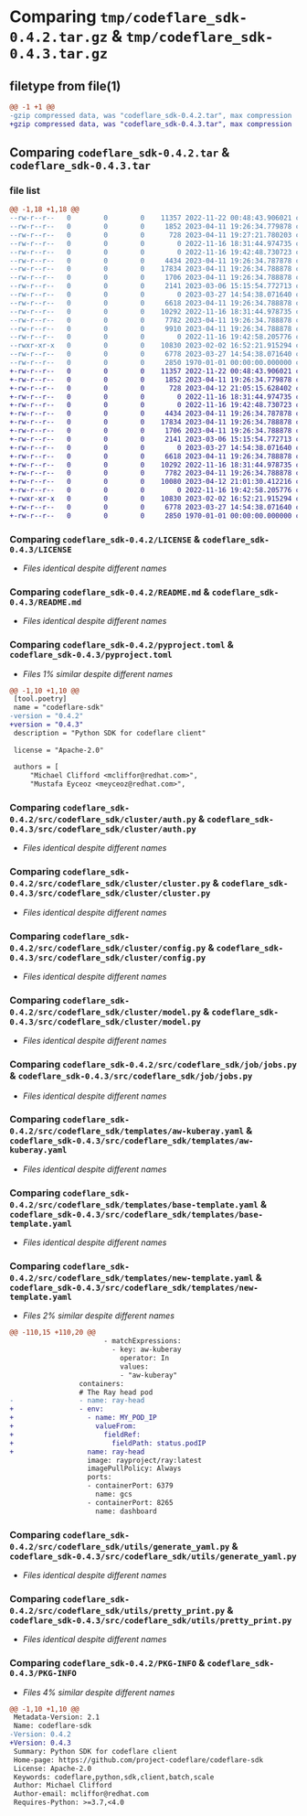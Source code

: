 # Comparing `tmp/codeflare_sdk-0.4.2.tar.gz` & `tmp/codeflare_sdk-0.4.3.tar.gz`

## filetype from file(1)

```diff
@@ -1 +1 @@
-gzip compressed data, was "codeflare_sdk-0.4.2.tar", max compression
+gzip compressed data, was "codeflare_sdk-0.4.3.tar", max compression
```

## Comparing `codeflare_sdk-0.4.2.tar` & `codeflare_sdk-0.4.3.tar`

### file list

```diff
@@ -1,18 +1,18 @@
--rw-r--r--   0        0        0    11357 2022-11-22 00:48:43.906021 codeflare_sdk-0.4.2/LICENSE
--rw-r--r--   0        0        0     1852 2023-04-11 19:26:34.779878 codeflare_sdk-0.4.2/README.md
--rw-r--r--   0        0        0      728 2023-04-11 19:27:21.780203 codeflare_sdk-0.4.2/pyproject.toml
--rw-r--r--   0        0        0        0 2022-11-16 18:31:44.974735 codeflare_sdk-0.4.2/src/codeflare_sdk/__init__.py
--rw-r--r--   0        0        0        0 2022-11-16 19:42:48.730723 codeflare_sdk-0.4.2/src/codeflare_sdk/cluster/__init__.py
--rw-r--r--   0        0        0     4434 2023-04-11 19:26:34.787878 codeflare_sdk-0.4.2/src/codeflare_sdk/cluster/auth.py
--rw-r--r--   0        0        0    17834 2023-04-11 19:26:34.788878 codeflare_sdk-0.4.2/src/codeflare_sdk/cluster/cluster.py
--rw-r--r--   0        0        0     1706 2023-04-11 19:26:34.788878 codeflare_sdk-0.4.2/src/codeflare_sdk/cluster/config.py
--rw-r--r--   0        0        0     2141 2023-03-06 15:15:54.772713 codeflare_sdk-0.4.2/src/codeflare_sdk/cluster/model.py
--rw-r--r--   0        0        0        0 2023-03-27 14:54:38.071640 codeflare_sdk-0.4.2/src/codeflare_sdk/job/__init__.py
--rw-r--r--   0        0        0     6618 2023-04-11 19:26:34.788878 codeflare_sdk-0.4.2/src/codeflare_sdk/job/jobs.py
--rw-r--r--   0        0        0    10292 2022-11-16 18:31:44.978735 codeflare_sdk-0.4.2/src/codeflare_sdk/templates/aw-kuberay.yaml
--rw-r--r--   0        0        0     7782 2023-04-11 19:26:34.788878 codeflare_sdk-0.4.2/src/codeflare_sdk/templates/base-template.yaml
--rw-r--r--   0        0        0     9910 2023-04-11 19:26:34.788878 codeflare_sdk-0.4.2/src/codeflare_sdk/templates/new-template.yaml
--rw-r--r--   0        0        0        0 2022-11-16 19:42:58.205776 codeflare_sdk-0.4.2/src/codeflare_sdk/utils/__init__.py
--rwxr-xr-x   0        0        0    10830 2023-02-02 16:52:21.915294 codeflare_sdk-0.4.2/src/codeflare_sdk/utils/generate_yaml.py
--rw-r--r--   0        0        0     6778 2023-03-27 14:54:38.071640 codeflare_sdk-0.4.2/src/codeflare_sdk/utils/pretty_print.py
--rw-r--r--   0        0        0     2850 1970-01-01 00:00:00.000000 codeflare_sdk-0.4.2/PKG-INFO
+-rw-r--r--   0        0        0    11357 2022-11-22 00:48:43.906021 codeflare_sdk-0.4.3/LICENSE
+-rw-r--r--   0        0        0     1852 2023-04-11 19:26:34.779878 codeflare_sdk-0.4.3/README.md
+-rw-r--r--   0        0        0      728 2023-04-12 21:05:15.628402 codeflare_sdk-0.4.3/pyproject.toml
+-rw-r--r--   0        0        0        0 2022-11-16 18:31:44.974735 codeflare_sdk-0.4.3/src/codeflare_sdk/__init__.py
+-rw-r--r--   0        0        0        0 2022-11-16 19:42:48.730723 codeflare_sdk-0.4.3/src/codeflare_sdk/cluster/__init__.py
+-rw-r--r--   0        0        0     4434 2023-04-11 19:26:34.787878 codeflare_sdk-0.4.3/src/codeflare_sdk/cluster/auth.py
+-rw-r--r--   0        0        0    17834 2023-04-11 19:26:34.788878 codeflare_sdk-0.4.3/src/codeflare_sdk/cluster/cluster.py
+-rw-r--r--   0        0        0     1706 2023-04-11 19:26:34.788878 codeflare_sdk-0.4.3/src/codeflare_sdk/cluster/config.py
+-rw-r--r--   0        0        0     2141 2023-03-06 15:15:54.772713 codeflare_sdk-0.4.3/src/codeflare_sdk/cluster/model.py
+-rw-r--r--   0        0        0        0 2023-03-27 14:54:38.071640 codeflare_sdk-0.4.3/src/codeflare_sdk/job/__init__.py
+-rw-r--r--   0        0        0     6618 2023-04-11 19:26:34.788878 codeflare_sdk-0.4.3/src/codeflare_sdk/job/jobs.py
+-rw-r--r--   0        0        0    10292 2022-11-16 18:31:44.978735 codeflare_sdk-0.4.3/src/codeflare_sdk/templates/aw-kuberay.yaml
+-rw-r--r--   0        0        0     7782 2023-04-11 19:26:34.788878 codeflare_sdk-0.4.3/src/codeflare_sdk/templates/base-template.yaml
+-rw-r--r--   0        0        0    10080 2023-04-12 21:01:30.412216 codeflare_sdk-0.4.3/src/codeflare_sdk/templates/new-template.yaml
+-rw-r--r--   0        0        0        0 2022-11-16 19:42:58.205776 codeflare_sdk-0.4.3/src/codeflare_sdk/utils/__init__.py
+-rwxr-xr-x   0        0        0    10830 2023-02-02 16:52:21.915294 codeflare_sdk-0.4.3/src/codeflare_sdk/utils/generate_yaml.py
+-rw-r--r--   0        0        0     6778 2023-03-27 14:54:38.071640 codeflare_sdk-0.4.3/src/codeflare_sdk/utils/pretty_print.py
+-rw-r--r--   0        0        0     2850 1970-01-01 00:00:00.000000 codeflare_sdk-0.4.3/PKG-INFO
```

### Comparing `codeflare_sdk-0.4.2/LICENSE` & `codeflare_sdk-0.4.3/LICENSE`

 * *Files identical despite different names*

### Comparing `codeflare_sdk-0.4.2/README.md` & `codeflare_sdk-0.4.3/README.md`

 * *Files identical despite different names*

### Comparing `codeflare_sdk-0.4.2/pyproject.toml` & `codeflare_sdk-0.4.3/pyproject.toml`

 * *Files 1% similar despite different names*

```diff
@@ -1,10 +1,10 @@
 [tool.poetry]
 name = "codeflare-sdk"
-version = "0.4.2"
+version = "0.4.3"
 description = "Python SDK for codeflare client"
 
 license = "Apache-2.0"
 
 authors = [
     "Michael Clifford <mcliffor@redhat.com>",
     "Mustafa Eyceoz <meyceoz@redhat.com>",
```

### Comparing `codeflare_sdk-0.4.2/src/codeflare_sdk/cluster/auth.py` & `codeflare_sdk-0.4.3/src/codeflare_sdk/cluster/auth.py`

 * *Files identical despite different names*

### Comparing `codeflare_sdk-0.4.2/src/codeflare_sdk/cluster/cluster.py` & `codeflare_sdk-0.4.3/src/codeflare_sdk/cluster/cluster.py`

 * *Files identical despite different names*

### Comparing `codeflare_sdk-0.4.2/src/codeflare_sdk/cluster/config.py` & `codeflare_sdk-0.4.3/src/codeflare_sdk/cluster/config.py`

 * *Files identical despite different names*

### Comparing `codeflare_sdk-0.4.2/src/codeflare_sdk/cluster/model.py` & `codeflare_sdk-0.4.3/src/codeflare_sdk/cluster/model.py`

 * *Files identical despite different names*

### Comparing `codeflare_sdk-0.4.2/src/codeflare_sdk/job/jobs.py` & `codeflare_sdk-0.4.3/src/codeflare_sdk/job/jobs.py`

 * *Files identical despite different names*

### Comparing `codeflare_sdk-0.4.2/src/codeflare_sdk/templates/aw-kuberay.yaml` & `codeflare_sdk-0.4.3/src/codeflare_sdk/templates/aw-kuberay.yaml`

 * *Files identical despite different names*

### Comparing `codeflare_sdk-0.4.2/src/codeflare_sdk/templates/base-template.yaml` & `codeflare_sdk-0.4.3/src/codeflare_sdk/templates/base-template.yaml`

 * *Files identical despite different names*

### Comparing `codeflare_sdk-0.4.2/src/codeflare_sdk/templates/new-template.yaml` & `codeflare_sdk-0.4.3/src/codeflare_sdk/templates/new-template.yaml`

 * *Files 2% similar despite different names*

```diff
@@ -110,15 +110,20 @@
                       - matchExpressions:
                         - key: aw-kuberay
                           operator: In
                           values:
                           - "aw-kuberay"
                 containers:
                 # The Ray head pod
-                - name: ray-head
+                - env:
+                  - name: MY_POD_IP
+                    valueFrom:
+                      fieldRef:
+                        fieldPath: status.podIP
+                  name: ray-head
                   image: rayproject/ray:latest
                   imagePullPolicy: Always
                   ports:
                   - containerPort: 6379
                     name: gcs
                   - containerPort: 8265
                     name: dashboard
```

### Comparing `codeflare_sdk-0.4.2/src/codeflare_sdk/utils/generate_yaml.py` & `codeflare_sdk-0.4.3/src/codeflare_sdk/utils/generate_yaml.py`

 * *Files identical despite different names*

### Comparing `codeflare_sdk-0.4.2/src/codeflare_sdk/utils/pretty_print.py` & `codeflare_sdk-0.4.3/src/codeflare_sdk/utils/pretty_print.py`

 * *Files identical despite different names*

### Comparing `codeflare_sdk-0.4.2/PKG-INFO` & `codeflare_sdk-0.4.3/PKG-INFO`

 * *Files 4% similar despite different names*

```diff
@@ -1,10 +1,10 @@
 Metadata-Version: 2.1
 Name: codeflare-sdk
-Version: 0.4.2
+Version: 0.4.3
 Summary: Python SDK for codeflare client
 Home-page: https://github.com/project-codeflare/codeflare-sdk
 License: Apache-2.0
 Keywords: codeflare,python,sdk,client,batch,scale
 Author: Michael Clifford
 Author-email: mcliffor@redhat.com
 Requires-Python: >=3.7,<4.0
```

